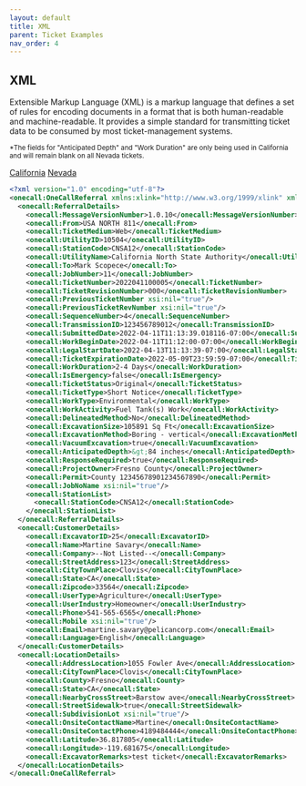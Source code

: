 ```yaml
---
layout: default
title: XML
parent: Ticket Examples
nav_order: 4
---
```


## XML
Extensible Markup Language (XML) is a markup language that defines a set of rules for encoding documents in a format that is both human-readable and machine-readable. It provides a simple standard for transmitting ticket data to be consumed by most ticket-management systems.

<small>*The fields for "Anticipated Depth" and "Work Duration" are only being used in California and will remain blank on all Nevada tickets.</small>

<a href="https://usanorth811.org/images/USNCA-ONE-ANA-USA-North-811-Northern-California-TT55923-OneCallAccess-Webhook-Member-Guide.pdf" class="btn mr-4">California</a>
<a href="https://usanorth811.org/images/USNNV-ONE-ANA-USA-North-811-Nevada-TT55923-OneCallAccess-Webhook-Member-Guide.pdf" class="btn mr-4">Nevada</a>

```xml
<?xml version="1.0" encoding="utf-8"?>
<onecall:OneCallReferral xmlns:xlink="http://www.w3.org/1999/xlink" xmlns:xsi="http://www.w3.org/2001/XMLSchema-instance" xmlns:onecall="http://www.pelicancorp.com/onecall" xsi:schemaLocation="https://www.pelicancorp.com/onecall/usan.xsd">
  <onecall:ReferralDetails>
    <onecall:MessageVersionNumber>1.0.10</onecall:MessageVersionNumber>
    <onecall:From>USA NORTH 811</onecall:From>
    <onecall:TicketMedium>Web</onecall:TicketMedium>
    <onecall:UtilityID>10504</onecall:UtilityID>
    <onecall:StationCode>CNSA12</onecall:StationCode>
    <onecall:UtilityName>California North State Authority</onecall:UtilityName>
    <onecall:To>Mark Scopece</onecall:To>
    <onecall:JobNumber>11</onecall:JobNumber>
    <onecall:TicketNumber>2022041100005</onecall:TicketNumber>
    <onecall:TicketRevisionNumber>000</onecall:TicketRevisionNumber>
    <onecall:PreviousTicketNumber xsi:nil="true"/>
    <onecall:PreviousTicketRevNumber xsi:nil="true"/>
    <onecall:SequenceNumber>4</onecall:SequenceNumber>
    <onecall:TransmissionID>123456789012</onecall:TransmissionID>
    <onecall:SubmittedDate>2022-04-11T11:13:39.018116-07:00</onecall:SubmittedDate>
    <onecall:WorkBeginDate>2022-04-11T11:12:00-07:00</onecall:WorkBeginDate>
    <onecall:LegalStartDate>2022-04-13T11:13:39-07:00</onecall:LegalStartDate>
    <onecall:TicketExpirationDate>2022-05-09T23:59:59-07:00</onecall:TicketExpirationDate>
    <onecall:WorkDuration>2-4 Days</onecall:WorkDuration>
	<onecall:IsEmergency>false</onecall:IsEmergency>
    <onecall:TicketStatus>Original</onecall:TicketStatus>
    <onecall:TicketType>Short Notice</onecall:TicketType>
    <onecall:WorkType>Environmental</onecall:WorkType>
    <onecall:WorkActivity>Fuel Tank(s) Work</onecall:WorkActivity>
    <onecall:DelineatedMethod>No</onecall:DelineatedMethod>
	<onecall:ExcavationSize>105891 Sq Ft</onecall:ExcavationSize>
    <onecall:ExcavationMethod>Boring - vertical</onecall:ExcavationMethod>
    <onecall:VacuumExcavation>true</onecall:VacuumExcavation>
    <onecall:AnticipatedDepth>&gt;84 inches</onecall:AnticipatedDepth>
    <onecall:ResponseRequired>true</onecall:ResponseRequired>
    <onecall:ProjectOwner>Fresno County</onecall:ProjectOwner>
    <onecall:Permit>County 12345678901234567890</onecall:Permit>
    <onecall:JobNoName xsi:nil="true"/>
    <onecall:StationList>
      <onecall:StationCode>CNSA12</onecall:StationCode>
    </onecall:StationList>
  </onecall:ReferralDetails>
  <onecall:CustomerDetails>
    <onecall:ExcavatorID>25</onecall:ExcavatorID>
    <onecall:Name>Martine Savary</onecall:Name>
    <onecall:Company>--Not Listed--</onecall:Company>
    <onecall:StreetAddress>123</onecall:StreetAddress>
    <onecall:CityTownPlace>Clovis</onecall:CityTownPlace>
    <onecall:State>CA</onecall:State>
    <onecall:Zipcode>33564</onecall:Zipcode>
    <onecall:UserType>Agriculture</onecall:UserType>
	<onecall:UserIndustry>Homeowner</onecall:UserIndustry>
    <onecall:Phone>541-565-6565</onecall:Phone>
    <onecall:Mobile xsi:nil="true"/>
    <onecall:Email>martine.savary@pelicancorp.com</onecall:Email>
    <onecall:Language>English</onecall:Language>
  </onecall:CustomerDetails>
  <onecall:LocationDetails>
    <onecall:AddressLocation>1055 Fowler Ave</onecall:AddressLocation>
    <onecall:CityTownPlace>Clovis</onecall:CityTownPlace>
    <onecall:County>Fresno</onecall:County>
    <onecall:State>CA</onecall:State>
    <onecall:NearbyCrossStreet>Barstow ave</onecall:NearbyCrossStreet>
    <onecall:StreetSidewalk>true</onecall:StreetSidewalk>
    <onecall:SubdivisionLot xsi:nil="true"/>
    <onecall:OnsiteContactName>Martine</onecall:OnsiteContactName>
    <onecall:OnsiteContactPhone>4189484444</onecall:OnsiteContactPhone>
    <onecall:Latitude>36.817805</onecall:Latitude>
    <onecall:Longitude>-119.681675</onecall:Longitude>
    <onecall:ExcavatorRemarks>test ticket</onecall:ExcavatorRemarks>
  </onecall:LocationDetails>
</onecall:OneCallReferral>
```
